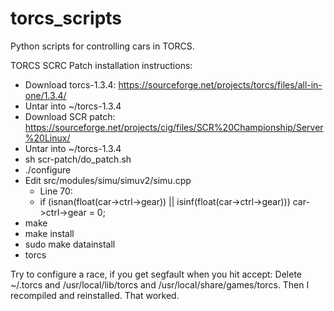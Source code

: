 # torcs_scripts
Python scripts for controlling cars in TORCS.

TORCS SCRC Patch installation instructions:
* Download torcs-1.3.4: https://sourceforge.net/projects/torcs/files/all-in-one/1.3.4/
* Untar into ~/torcs-1.3.4
* Download SCR patch: https://sourceforge.net/projects/cig/files/SCR%20Championship/Server%20Linux/
* Untar into ~/torcs-1.3.4
* sh scr-patch/do_patch.sh
* ./configure
* Edit src/modules/simu/simuv2/simu.cpp
  * Line 70: 
  * if (isnan(float(car->ctrl->gear)) || isinf(float(car->ctrl->gear))) car->ctrl->gear = 0;
* make
* make install
* sudo make datainstall
* torcs

Try to configure a race, if you get segfault when you hit accept:
Delete ~/.torcs and /usr/local/lib/torcs and /usr/local/share/games/torcs. Then I recompiled and reinstalled. That worked.

